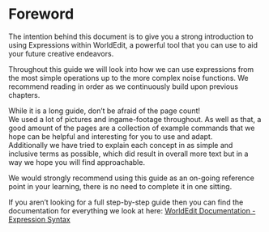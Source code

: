 # Foreword

The intention behind this document is to give you a strong introduction to using Expressions within WorldEdit, a powerful tool that you can use to aid your future creative endeavors.

Throughout this guide we will look into how we can use expressions from the most simple operations up to the more complex noise functions. We recommend reading in order as we continuously build upon previous chapters.

While it is a long guide, don’t be afraid of the page count\!   
We used a lot of pictures and ingame-footage throughout. As well as that, a good amount of the pages are a collection of example commands that we hope can be helpful and interesting for you to use and adapt.   
Additionally we have tried to explain each concept in as simple and inclusive terms as possible, which did result in overall more text but in a way we hope you will find approachable.

We would strongly recommend using this guide as an on-going reference point in your learning, there is no need to complete it in one sitting.

If you aren’t looking for a full step-by-step guide then you can find the documentation for everything we look at here: [WorldEdit Documentation \- Expression Syntax](https://worldedit.enginehub.org/en/latest/usage/other/expressions/)